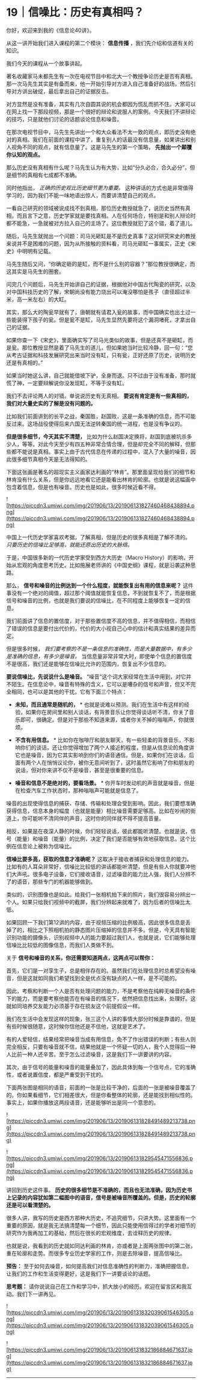 # 19｜信噪比：历史有真相吗？

你好，欢迎来到我的《信息论40讲》。

从这一讲开始我们进入课程的第二个模块： **信息传播** ，我们先介绍和信道有关的知识。

我们今天的课程从一个故事讲起。

著名收藏家马未都先生有一次在电视节目中和北大一个教授争论历史是否有真相。那一次马先生其实是有备而来，他一开始引导对方进入自己准备好的战场，然后引导对方讲出破绽，最后拿出自己的证据反击。

对方显然是没有准备，其实有几次自圆其说的机会都因为慌乱而抓不住。大家可以在网上找一下那段视频，那是一个很好的辩论和说服人的案例。今天我们不讲辩论的技巧，只是就他们讨论的话题谈论信息和噪音。

在那次电视节目中，马先生先讲出一个和大众看法不太一致的观点，即历史没有绝对的真相。我们在前面的课程中讲了，重复别人的话最没有信息量，如果讲出和别人视角不同的观点，就有信息量了。这是马先生的第一个策略， **先抛出一个颠覆你认知的观点。**

那么历史没有真相有什么呢？马先生认为有大势，比如“分久必合，合久必分”，但是细节的真相有七成都不准确。

同时他指出， *正确的历史观比历史细节更为重要。* 这种讲话的方式也是非常值得学习的，因为我们不能一味地语出惊人，而要讲清楚自己的观点。

一看自己研究的领域被说成找不到真相，那位历史教授就急了，说历史当然有真相，而且言下之意，历史学家就是要找真相。人在任何场合，特别是和别人辩论时都不能急，一急就被对方拉入自己的主场了。这位教授就犯了这个错，着了道儿。

随后，马先生就抛出一个问题：司马光砸缸是不是历史真事？这对研究宋史的教授来说并不是困难的问题，因为从所接触的资料看，司马光砸缸一事属实，正史《宋史》中明明有记载。

马先生随后又问，“你确定砸的是缸，而不是什么别的容器？”那位教授很确定，而这其实是马先生的圈套。

问完几个问题后，马先生开始讲自己的证据，根据他对中国古代陶瓷的研究，以及对中国科技历史的了解，宋朝尚没有能力烧出可以淹没哪怕是孩子（直径超过半米，高一米左右）的大缸。

其实，那么大的陶瓮早就有了，唐朝就有请君入瓮的故事，而中国确实也出土过一些能装得下孩子的瓮。但是瓮不是缸，马先生显然先要将这个漏洞堵死，才拿出自己的证据。

如果你查一下《宋史》，里面确实写了司马光类似的故事，但是还真不是砸缸，而是瓮。那位教授显然是着了马先生的道儿，但如果她当时比较冷静，回一句：“您从考古证据和科技发展研究出来当时没有缸，只有瓮，正好还原了历史，说明历史还是有真相的。”

如果当时她这么讲，自己就能借坡下驴，全身而退。只不过由于没有准备，那时就慌了神，一定要辩解说你没发现缸，不等于没有缸。

我们不去评论两人的对错。单说说历史有无真相。 **要说有肯定是有一些真相的，我们对大量史实的了解是没有问题的。**

比如我们前面讲到的长平之战，秦国胜，赵国败，这是一条准确的信息，而不可能反过来。这场战役使得后来六国无法逆转秦国的统一进程，也是没有争议的。

 **但是很多细节，今天其实不清楚，** 比如为什么赵国决定换将，赵国到底被坑杀多少人，等等。对此今天至少有四五种非常合情合理，但是却完全不同的解释，但那些都不能说是真相。事实上由于古代信息在传递的过程中，混入了大量的噪音，因此很多细节真相今天是无法得知的。

下面这张画是著名的超现实主义画家达利画的“林肯”。那里面呈现给我们的细节和林肯没有什么关系，但是你远远地看它还是能看出林肯的轮廓。也就是说这幅画中包含着信息，但是也有噪音。历史也是如此，很多时候近看不得。

![https://piccdn3.umiwi.com/img/201906/13/201906131827460468438894.png](https://piccdn3.umiwi.com/img/201906/13/201906131827460468438894.png)

中国上一代历史学家喜欢考据，了解真相，但是历史的很多真相是了解不清的。 *只要历史的信噪比足够高，就能还原出历史的大脉络。*

于是，中国很多新的一代历史学家受到西方大历史（Macro History）的影响，开始从宏观的角度思考历史。比如施展老师讲的《中国史纲》课程，就是沿袭这种思路。

那么， **信号和噪音的比例达到一个什么程度，就能恢复出有用的信息来呢？** 这件事没有一个绝对的阈值，超过那个阈值就能恢复信息，不到就恢复不了，而是根据信号和噪音的比例，也就是我们要说的信噪比，在不同程度上能够恢复一定的信息。

我们前面讲了信息的置信度，对于那些置信度不高的信息，并不值得相信，而相信了错误的信息是要付出代价的，代价的大小视自己心中的估计和真实结果的差异而定。

但是很多时候， *我们要考察的不是一条信息的准确性，而是大量数据中，有多少是准确的信息，有多少是噪音。* 当信息量非常非常大时，即使单个信息的置信度不是很高，我们还是能够在信噪比允许的范围内，恢复出不少信息的。

 **要说信噪比，先说说什么是噪音。** “噪音”这个词大家经常在生活中用到，对它并不陌生。在信息论中，噪音有特殊的含义，它可以是嘈杂的信号和声音，但又不完全相同，也可以是其他的干扰。它有下面三个特点：

* **未知，而且通常是随机的，** * 也就是说难以预测。我们在生活中有这样的经验，如果你在房间里和别人谈话，有背景音乐让你觉得谈话听不清，你关了音乐即可，很确定。但是对于那些不知道来源，或者你关不掉的嗡嗡声，你就很烦。

* **不含有用信息。** * 比如你在咖啡厅和朋友聊天，有一些轻柔的背景音乐，不影响你们的谈话，还让你觉得增加了两个人接近的程度，但是从信息论的角度讲它也是噪音，因为它其实影响到你们的语音通信。但是，如果你们在谈话，后面有两个人在悄悄议论你，被你无意间听到了，这时虽然它影响了你和朋友的说话，但对你来讲不仅不是噪音，甚至是很重要的信息。

* **噪音和信息不是绝对的，要看场景。** * 你开车时发动机的声音就是噪音，但是在检查汽车工作状态时，那种嗡嗡声可能就是信息了。

噪音的出现使得信息的捕获、存储、传输和处理会受到影响。因此，我们要想准确获得信息，信息本身的幅度（也就是能量）相比噪音需要足够高。比如在吵闹的街道上，你可能听不清同伴的声音，这时你的同伴就不得不提高音量。

相反，如果是在夜深人静的时候，你们轻轻说话，彼此都能听清楚。也就是说，信号（能量）和噪音（能量）的比例，决定了我们是否能够有效地获取信息。这个比例在信息论上被称为信噪比。

 **信噪比要多高，获取的信息才准确呢？** 这取决于接收者捕获和处理信息的能力。比如有的人耳朵非常好，信噪比比较低的讲话都能听清楚，但是有些人你就要冲他们大声吼。很多电子设备，它们接收语音，过滤噪音的能力比人强，我们人分辨不了的语音，那些专门的机器能够做到。

类似的，识别图像也是如此。给我们一张相机拍下来的照片，我们很容易分辨出一个人。如果只给我们视频中的截屏，我们分辨起来就难了，因为后者的信噪比太低。

如果回顾一下我们第12讲的内容，由于视频压缩的比例极高，因此很多信息是丢掉了的，相比之下照相机拍的静态图片压缩掉的信息并不多。但是，今天具有智能识别功能的摄像头，识别视频中人的能力要超过我们人，也就是说，它们能够处理信噪比比较低的图像信息，而我们人类做不到。

关于 **信号和噪音的关系，你还需要知道两点，这两点可以帮你：**

首先，它们是一对孪生子，总是相伴存在的。虽然我们在处理信息时总希望没有噪音，但是这就如同我们希望找到全是优点没有缺点的人一样，是不可能的。

因此，考察和判断一个人是否有处理问题的能力，不是考察他在纯粹无噪音的条件下的能力，而是要考察他能否在有噪音的情况下，依然把信息找出来，处理好。这就如同培养交友能力必须基于存在损友这个前提假设一样。

我们在生活中会发现这样的现象，张三这个人讲的事情大部分时候是靠谱的，但是有些时候很随意，这时候你信他还是不信他，这就是艺术了。

有的人爱轻信，结果经常把噪音当成有用信息，免不了作出错误的判断；有些人则完全相反，只要有噪音就不信，结果他就是一个怀疑一切的人，我个人觉得后一种人比前一种人还辛苦。至于怎么过滤噪音，这是我们下一讲要讲的内容。

其次，由于信号的能量和噪音的能量叠加了，因此具体到每一个信号点，它的准确性，或者说置信度，都是严重受到干扰的。

下面两张图是相同的语音，前面的一张是比较干净的，后面的一张是被噪音覆盖了的。你如果看细节，它们相差很大，但是你看整体的轮廓，还是能找到相似性的。事实上，如果你播放这两段语音，还是能够听出是同一个意思的。

![https://piccdn3.umiwi.com/img/201906/13/201906131828491489213738.png](https://piccdn3.umiwi.com/img/201906/13/201906131828491489213738.png)

![https://piccdn3.umiwi.com/img/201906/13/201906131829545471556836.png](https://piccdn3.umiwi.com/img/201906/13/201906131829545471556836.png)

讲回到历史这件事。 **历史的很多细节是不准确的，而且也无法准确，因为历史书上记录的内容犹如第二幅图中的语音，信号是被噪音所覆盖的。但是，历史的轮廓还是可以看清楚的。**

很多人讲，我写的历史是西方那种大历史，不追究细节，只讲大势。这里面有一个重要的原因，就是我无法搞清楚每一个细节，因此只能使用信得过的学者对细节的研究作为我再加工的基础，然后在很长的宏观维度，去诠释历史的规律。

也就是说，我看到的历史就如同达利画的林肯，亦或者是上面两张图中的第二张，重在轮廓和走势。而很多专业历史学家的工作，则是去除噪音，提高信噪比。

 **预告：** 至于如何去噪音，如何提高我们对信息准确性的判断力，准确把握信息，让我们的工作和生活变得更好，这是我们下一讲要谈论的话题。

 **思考题：** 请你说说自己在工作和学习中，抓大放小的经历。欢迎在留言区和我互动。我们下一讲再见。

![https://piccdn3.umiwi.com/img/201906/13/201906131832039061546305.png](https://piccdn3.umiwi.com/img/201906/13/201906131832039061546305.png)

![https://piccdn3.umiwi.com/img/201906/13/201906131832186884671637.jpg](https://piccdn3.umiwi.com/img/201906/13/201906131832186884671637.jpg)

---

